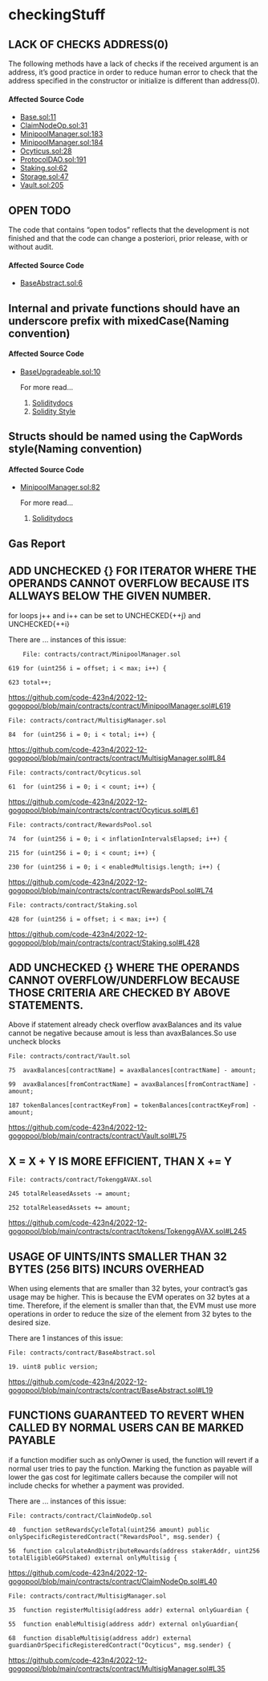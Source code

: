# checkingStuff
## LACK OF CHECKS ADDRESS(0)
The following methods have a lack of checks if the received argument is an address, it’s good practice in order to reduce human error to check that the address
specified in the constructor or initialize is different than address(0).


#### Affected Source Code
* [Base.sol:11](https://github.com/code-423n4/2022-12-gogopool/blob/aec9928d8bdce8a5a4efe45f54c39d4fc7313731/contracts/contract/Base.sol#L11)
* [ClaimNodeOp.sol:31](https://github.com/code-423n4/2022-12-gogopool/blob/main/contracts/contract/ClaimNodeOp.sol#L31)
* [MinipoolManager.sol:183](https://github.com/code-423n4/2022-12-gogopool/blob/main/contracts/contract/MinipoolManager.sol#L183)
* [MinipoolManager.sol:184](https://github.com/code-423n4/2022-12-gogopool/blob/main/contracts/contract/MinipoolManager.sol#L184)
* [Ocyticus.sol:28](https://github.com/code-423n4/2022-12-gogopool/blob/main/contracts/contract/Ocyticus.sol#L28)
* [ProtocolDAO.sol:191](https://github.com/code-423n4/2022-12-gogopool/blob/main/contracts/contract/ProtocolDAO.sol#L191)
* [Staking.sol:62](https://github.com/code-423n4/2022-12-gogopool/blob/main/contracts/contract/Staking.sol#L62)
* [Storage.sol:47](https://github.com/code-423n4/2022-12-gogopool/blob/main/contracts/contract/Storage.sol#L47)
* [Vault.sol:205](https://github.com/code-423n4/2022-12-gogopool/blob/main/contracts/contract/Vault.sol#L205)





## OPEN TODO
The code that contains “open todos” reflects that the development is not finished and that the code can change a posteriori, prior release, with or without
audit.

#### Affected Source Code
* [BaseAbstract.sol:6](https://github.com/code-423n4/2022-12-gogopool/blob/aec9928d8bdce8a5a4efe45f54c39d4fc7313731/contracts/contract/BaseAbstract.sol#L6)

## Internal and private functions should have an underscore prefix with mixedCase(Naming convention)
#### Affected Source Code
* [BaseUpgradeable.sol:10](https://github.com/code-423n4/2022-12-gogopool/blob/main/contracts/contract/BaseUpgradeable.sol#L10)

    For more read...
    1. [Soliditydocs](https://docs.soliditylang.org/en/v0.8.15/style-guide.html#other-recommendations)
    2. [Solidity Style](https://www.notion.so/Solidity-Style-44daebebfbd645b0b9cbad7075ba42fe)

## Structs should be named using the CapWords style(Naming convention)
#### Affected Source Code
* [MinipoolManager.sol:82](https://github.com/code-423n4/2022-12-gogopool/blob/main/contracts/contract/MinipoolManager.sol#L82)

    For more read...
    1. [Soliditydocs](https://docs.soliditylang.org/en/v0.8.15/style-guide.html#other-recommendations)
    
    
## Gas Report


## ADD UNCHECKED {} FOR ITERATOR WHERE THE OPERANDS CANNOT OVERFLOW BECAUSE ITS ALLWAYS BELOW THE GIVEN NUMBER.
	
for loops j++ and i++ can be set to UNCHECKED{++j} and UNCHECKED{++i}


There are ... instances of this issue:

        File: contracts/contract/MinipoolManager.sol

	619	for (uint256 i = offset; i < max; i++) {
	
	623	total++;
	
https://github.com/code-423n4/2022-12-gogopool/blob/main/contracts/contract/MinipoolManager.sol#L619

	File: contracts/contract/MultisigManager.sol
	
	84	for (uint256 i = 0; i < total; i++) {
	
https://github.com/code-423n4/2022-12-gogopool/blob/main/contracts/contract/MultisigManager.sol#L84

	File: contracts/contract/Ocyticus.sol
	
	61	for (uint256 i = 0; i < count; i++) {
	
https://github.com/code-423n4/2022-12-gogopool/blob/main/contracts/contract/Ocyticus.sol#L61


	File: contracts/contract/RewardsPool.sol
	
	74	for (uint256 i = 0; i < inflationIntervalsElapsed; i++) {
	
	215	for (uint256 i = 0; i < count; i++) {
	
	230	for (uint256 i = 0; i < enabledMultisigs.length; i++) {
	
	
https://github.com/code-423n4/2022-12-gogopool/blob/main/contracts/contract/RewardsPool.sol#L74

	File: contracts/contract/Staking.sol
	
	428	for (uint256 i = offset; i < max; i++) {
	
https://github.com/code-423n4/2022-12-gogopool/blob/main/contracts/contract/Staking.sol#L428



## ADD UNCHECKED {}  WHERE THE OPERANDS CANNOT OVERFLOW/UNDERFLOW BECAUSE THOSE CRITERIA ARE CHECKED BY ABOVE STATEMENTS. 

Above if statement already check overflow avaxBalances and its value cannot be negative because amout is less than avaxBalances.So use uncheck blocks

	File: contracts/contract/Vault.sol
	
	75	avaxBalances[contractName] = avaxBalances[contractName] - amount;
	
	99	avaxBalances[fromContractName] = avaxBalances[fromContractName] - amount;
	
	187	tokenBalances[contractKeyFrom] = tokenBalances[contractKeyFrom] - amount;
	
	
https://github.com/code-423n4/2022-12-gogopool/blob/main/contracts/contract/Vault.sol#L75


## X = X + Y IS MORE EFFICIENT, THAN X += Y

	File: contracts/contract/TokenggAVAX.sol
	
	245	totalReleasedAssets -= amount;
	
	252	totalReleasedAssets += amount;
	

https://github.com/code-423n4/2022-12-gogopool/blob/main/contracts/contract/tokens/TokenggAVAX.sol#L245
	
	
## USAGE OF UINTS/INTS SMALLER THAN 32 BYTES (256 BITS) INCURS OVERHEAD
When using elements that are smaller than 32 bytes, your contract’s gas usage may be higher. This is because the EVM operates on 32 bytes at a time.
Therefore, if the element is smaller than that, the EVM must use more operations in order to reduce the size of the element from 32 bytes to the
desired size.

There are 1 instances of this issue:

	File: contracts/contract/BaseAbstract.sol
	
	19.	uint8 public version;

https://github.com/code-423n4/2022-12-gogopool/blob/main/contracts/contract/BaseAbstract.sol#L19

## FUNCTIONS GUARANTEED TO REVERT WHEN CALLED BY NORMAL USERS CAN BE MARKED PAYABLE

if a function modifier such as onlyOwner is used, the function will revert if a normal user tries to pay the function. Marking the function as
payable will lower the gas cost for legitimate callers because the compiler will not include checks for whether a payment was provided.

There are ... instances of this issue:

	File: contracts/contract/ClaimNodeOp.sol
	
	40	function setRewardsCycleTotal(uint256 amount) public onlySpecificRegisteredContract("RewardsPool", msg.sender) {
	
	56	function calculateAndDistributeRewards(address stakerAddr, uint256 totalEligibleGGPStaked) external onlyMultisig {
	
https://github.com/code-423n4/2022-12-gogopool/blob/main/contracts/contract/ClaimNodeOp.sol#L40

	File: contracts/contract/MultisigManager.sol
	
	35	function registerMultisig(address addr) external onlyGuardian {
	
	55	function enableMultisig(address addr) external onlyGuardian{
	
	68	function disableMultisig(address addr) external guardianOrSpecificRegisteredContract("Ocyticus", msg.sender) {
	
https://github.com/code-423n4/2022-12-gogopool/blob/main/contracts/contract/MultisigManager.sol#L35

	
	
	

	




	
	



